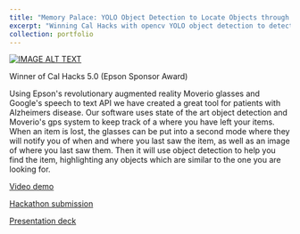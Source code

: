 ```yaml
---
title: "Memory Palace: YOLO Object Detection to Locate Objects through Speech Recognition"
excerpt: "Winning Cal Hacks with opencv YOLO object detection to detect coco daily life objects through Epson Moverio goggles for Alzheimer patients"
collection: portfolio
---
```

[![IMAGE ALT TEXT](http://img.youtube.com/vi/s6UWctGQRwA/0.jpg)](http://www.youtube.com/watch?v=s6UWctGQRwA)

Winner of Cal Hacks 5.0 (Epson Sponsor Award)

Using Epson's revolutionary augmented reality Moverio glasses and Google's speech to text API we have created a great tool for patients with Alzheimers disease. Our software uses state of the art object detection and Moverio's gps system to keep track of a where you have left your items. When an item is lost, the glasses can be put into a second mode where they will notify you of when and where you last saw the item, as well as an image of where you last saw them. Then it will use object detection to help you find the item, highlighting any objects which are similar to the one you are looking for.

[Video demo](https://www.youtube.com/watch?v=s6UWctGQRwA&feature=youtu.be)

[Hackathon submission](https://calhacks5.hackerearth.com/sprints/cal-hacks-50/dashboard/b436967/submission/)

[Presentation deck](https://he-s3.s3.amazonaws.com/media/sprint/cal-hacks-50/team/475490/b524535calhacks_slides.pptx)

